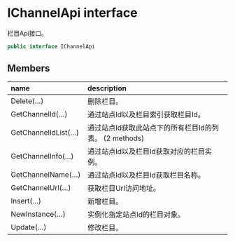 # IChannelApi interface

栏目Api接口。

``` c#
public interface IChannelApi
```

## Members

| name | description |
| :----- | :----- |
|Delete(…)	|删除栏目。|
|GetChannelId(…)	|通过站点Id以及栏目索引获取栏目Id。|
|GetChannelIdList(…)	|通过站点Id获取此站点下的所有栏目Id的列表。 (2 methods)|
|GetChannelInfo(…)	|通过站点Id以及栏目Id获取对应的栏目实例。|
|GetChannelName(…)	|通过站点Id以及栏目Id获取栏目名称。|
|GetChannelUrl(…)	|获取栏目Url访问地址。|
|Insert(…)	|新增栏目。|
|NewInstance(…)	|实例化指定站点Id的栏目对象。|
|Update(…)	|修改栏目。|

